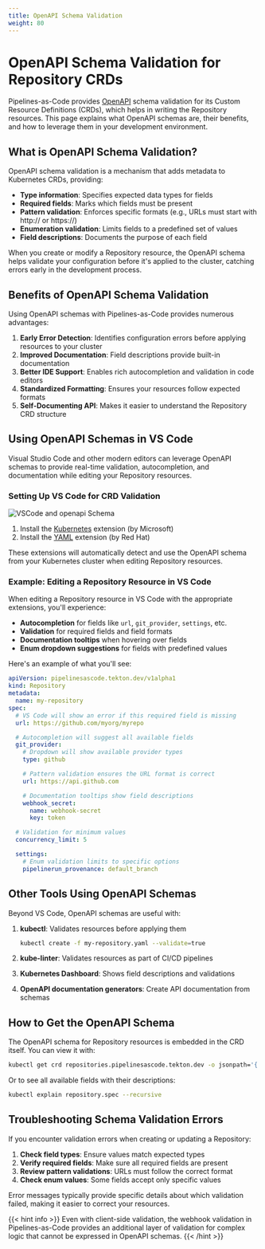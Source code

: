 ```yaml
---
title: OpenAPI Schema Validation
weight: 80
---
```


# OpenAPI Schema Validation for Repository CRDs

Pipelines-as-Code provides [OpenAPI](https://www.openapis.org/) schema validation for its Custom Resource
Definitions (CRDs), which helps in writing the Repository resources. This page
explains what OpenAPI schemas are, their benefits, and how to leverage them in
your development environment.

## What is OpenAPI Schema Validation?

OpenAPI schema validation is a mechanism that adds metadata to Kubernetes CRDs, providing:

- **Type information**: Specifies expected data types for fields
- **Required fields**: Marks which fields must be present
- **Pattern validation**: Enforces specific formats (e.g., URLs must start with http:// or https://)
- **Enumeration validation**: Limits fields to a predefined set of values
- **Field descriptions**: Documents the purpose of each field

When you create or modify a Repository resource, the OpenAPI schema helps
validate your configuration before it's applied to the cluster, catching errors
early in the development process.

## Benefits of OpenAPI Schema Validation

Using OpenAPI schemas with Pipelines-as-Code provides numerous advantages:

1. **Early Error Detection**: Identifies configuration errors before applying resources to your cluster
2. **Improved Documentation**: Field descriptions provide built-in documentation
3. **Better IDE Support**: Enables rich autocompletion and validation in code editors
4. **Standardized Formatting**: Ensures your resources follow expected formats
5. **Self-Documenting API**: Makes it easier to understand the Repository CRD structure

## Using OpenAPI Schemas in VS Code

Visual Studio Code and other modern editors can leverage OpenAPI schemas to
provide real-time validation, autocompletion, and documentation while editing
your Repository resources.

### Setting Up VS Code for CRD Validation

![VSCode and openapi Schema](/images/vscode-openapi-schema.png)

1. Install the [Kubernetes](https://marketplace.visualstudio.com/items?itemName=ms-kubernetes-tools.vscode-kubernetes-tools) extension (by Microsoft)
2. Install the [YAML](https://marketplace.visualstudio.com/items?itemName=redhat.vscode-yaml) extension (by Red Hat)

These extensions will automatically detect and use the OpenAPI schema from your Kubernetes cluster when editing Repository resources.

### Example: Editing a Repository Resource in VS Code

When editing a Repository resource in VS Code with the appropriate extensions, you'll experience:

- **Autocompletion** for fields like `url`, `git_provider`, `settings`, etc.
- **Validation** for required fields and field formats
- **Documentation tooltips** when hovering over fields
- **Enum dropdown suggestions** for fields with predefined values

Here's an example of what you'll see:

```yaml
apiVersion: pipelinesascode.tekton.dev/v1alpha1
kind: Repository
metadata:
  name: my-repository
spec:
  # VS Code will show an error if this required field is missing
  url: https://github.com/myorg/myrepo

  # Autocompletion will suggest all available fields
  git_provider:
    # Dropdown will show available provider types
    type: github

    # Pattern validation ensures the URL format is correct
    url: https://api.github.com

    # Documentation tooltips show field descriptions
    webhook_secret:
      name: webhook-secret
      key: token

  # Validation for minimum values
  concurrency_limit: 5

  settings:
    # Enum validation limits to specific options
    pipelinerun_provenance: default_branch
```

## Other Tools Using OpenAPI Schemas

Beyond VS Code, OpenAPI schemas are useful with:

1. **kubectl**: Validates resources before applying them

   ```bash
   kubectl create -f my-repository.yaml --validate=true
   ```

2. **kube-linter**: Validates resources as part of CI/CD pipelines

3. **Kubernetes Dashboard**: Shows field descriptions and validations

4. **OpenAPI documentation generators**: Create API documentation from schemas

## How to Get the OpenAPI Schema

The OpenAPI schema for Repository resources is embedded in the CRD itself. You can view it with:

```bash
kubectl get crd repositories.pipelinesascode.tekton.dev -o jsonpath='{.spec.versions[0].schema.openAPIV3Schema}' | jq
```

Or to see all available fields with their descriptions:

```bash
kubectl explain repository.spec --recursive
```

## Troubleshooting Schema Validation Errors

If you encounter validation errors when creating or updating a Repository:

1. **Check field types**: Ensure values match expected types
2. **Verify required fields**: Make sure all required fields are present
3. **Review pattern validations**: URLs must follow the correct format
4. **Check enum values**: Some fields accept only specific values

Error messages typically provide specific details about which validation failed, making it easier to correct your resources.

{{< hint info >}}
Even with client-side validation, the webhook validation in Pipelines-as-Code provides an additional layer of validation for complex logic that cannot be expressed in OpenAPI schemas.
{{< /hint >}}
